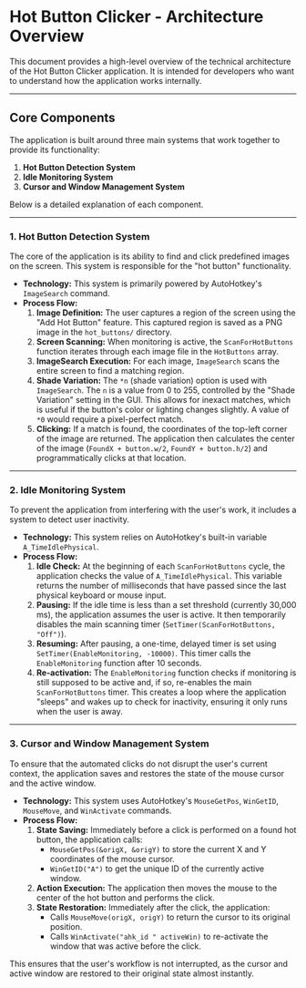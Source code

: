# Hot Button Clicker - Architecture Overview

This document provides a high-level overview of the technical architecture of the Hot Button Clicker application. It is intended for developers who want to understand how the application works internally.

---

## Core Components

The application is built around three main systems that work together to provide its functionality:

1.  **Hot Button Detection System**
2.  **Idle Monitoring System**
3.  **Cursor and Window Management System**

Below is a detailed explanation of each component.

---

### 1. Hot Button Detection System

The core of the application is its ability to find and click predefined images on the screen. This system is responsible for the "hot button" functionality.

-   **Technology:** This system is primarily powered by AutoHotkey's `ImageSearch` command.
-   **Process Flow:**
    1.  **Image Definition:** The user captures a region of the screen using the "Add Hot Button" feature. This captured region is saved as a PNG image in the `hot_buttons/` directory.
    2.  **Screen Scanning:** When monitoring is active, the `ScanForHotButtons` function iterates through each image file in the `HotButtons` array.
    3.  **ImageSearch Execution:** For each image, `ImageSearch` scans the entire screen to find a matching region.
    4.  **Shade Variation:** The `*n` (shade variation) option is used with `ImageSearch`. The `n` is a value from 0 to 255, controlled by the "Shade Variation" setting in the GUI. This allows for inexact matches, which is useful if the button's color or lighting changes slightly. A value of `*0` would require a pixel-perfect match.
    5.  **Clicking:** If a match is found, the coordinates of the top-left corner of the image are returned. The application then calculates the center of the image (`FoundX + button.w/2`, `FoundY + button.h/2`) and programmatically clicks at that location.

---

### 2. Idle Monitoring System

To prevent the application from interfering with the user's work, it includes a system to detect user inactivity.

-   **Technology:** This system relies on AutoHotkey's built-in variable `A_TimeIdlePhysical`.
-   **Process Flow:**
    1.  **Idle Check:** At the beginning of each `ScanForHotButtons` cycle, the application checks the value of `A_TimeIdlePhysical`. This variable returns the number of milliseconds that have passed since the last physical keyboard or mouse input.
    2.  **Pausing:** If the idle time is less than a set threshold (currently 30,000 ms), the application assumes the user is active. It then temporarily disables the main scanning timer (`SetTimer(ScanForHotButtons, "Off")`).
    3.  **Resuming:** After pausing, a one-time, delayed timer is set using `SetTimer(EnableMonitoring, -10000)`. This timer calls the `EnableMonitoring` function after 10 seconds.
    4.  **Re-activation:** The `EnableMonitoring` function checks if monitoring is still supposed to be active and, if so, re-enables the main `ScanForHotButtons` timer. This creates a loop where the application "sleeps" and wakes up to check for inactivity, ensuring it only runs when the user is away.

---

### 3. Cursor and Window Management System

To ensure that the automated clicks do not disrupt the user's current context, the application saves and restores the state of the mouse cursor and the active window.

-   **Technology:** This system uses AutoHotkey's `MouseGetPos`, `WinGetID`, `MouseMove`, and `WinActivate` commands.
-   **Process Flow:**
    1.  **State Saving:** Immediately before a click is performed on a found hot button, the application calls:
        -   `MouseGetPos(&origX, &origY)` to store the current X and Y coordinates of the mouse cursor.
        -   `WinGetID("A")` to get the unique ID of the currently active window.
    2.  **Action Execution:** The application then moves the mouse to the center of the hot button and performs the click.
    3.  **State Restoration:** Immediately after the click, the application:
        -   Calls `MouseMove(origX, origY)` to return the cursor to its original position.
        -   Calls `WinActivate("ahk_id " activeWin)` to re-activate the window that was active before the click.

This ensures that the user's workflow is not interrupted, as the cursor and active window are restored to their original state almost instantly.
